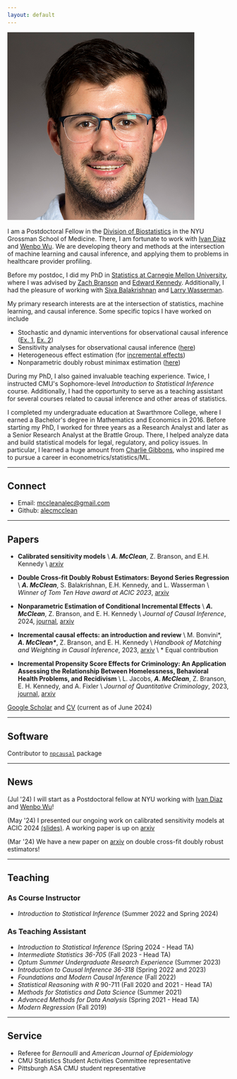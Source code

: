 ```yaml
---
layout: default
---
```


<img class="profile-picture" src="files/am_pp.png">

I am a Postdoctoral Fellow in the [Division of Biostatistics](https://med.nyu.edu/departments-institutes/population-health/divisions-sections-centers/biostatistics/) in the NYU Grossman School of Medicine.  There, I am fortunate to work with [Ivan Diaz](https://www.idiaz.xyz/) and [Wenbo Wu](https://www.wenbowu.me/). We are developing theory and methods at the intersection of machine learning and causal inference, and applying them to problems in healthcare provider profiling.

Before my postdoc, I did my PhD in [Statistics at Carnegie Mellon University](http://stat.cmu.edu/), where I was advised by [Zach Branson](https://sites.google.com/site/zjbranson/?pli=1) and [Edward Kennedy](https://www.ehkennedy.com/). Additionally, I had the pleasure of working with [Siva Balakrishnan](https://www.stat.cmu.edu/~siva/) and [Larry Wasserman](https://www.stat.cmu.edu/~larry/). 

My primary research interests are at the intersection of statistics, machine learning, and causal inference. Some specific topics I have worked on include 

* Stochastic and dynamic interventions for observational causal inference ([Ex. 1](https://arxiv.org/abs/2110.10532), [Ex. 2](https://arxiv.org/abs/2212.03578))
* Sensitivity analyses for observational causal inference ([here](https://arxiv.org/abs/2405.08738)) 
* Heterogeneous effect estimation (for [incremental effects](https://arxiv.org/abs/2212.03578))
* Nonparametric doubly robust minimax estimation ([here](https://arxiv.org/abs/2403.15175))

During my PhD, I also gained invaluable teaching experience. Twice, I instructed CMU's Sophomore-level *Introduction to Statistical Inference* course. Additionally, I had the opportunity to serve as a teaching assistant for several courses related to causal inference and other areas of statistics. 

I completed my undergraduate education at Swarthmore College, where I earned a Bachelor's degree in Mathematics and Economics in 2016.  Before starting my PhD, I worked for three years as a Research Analyst and later as a Senior Research Analyst at the Brattle Group. There, I helped analyze data and build statistical models for legal, regulatory, and policy issues.  In particular, I learned a huge amount from [Charlie Gibbons](https://gibbons.bio/), who inspired me to pursue a career in econometrics/statistics/ML.

---
## Connect 

* Email: [mccleanalec@gmail.com](mailto:mccleanalec@gmail.com)
* Github: [alecmcclean](https://github.com/alecmcclean)

---
## Papers
- **Calibrated sensitivity models** \\
	***A. McClean***, Z. Branson, and E.H. Kennedy \\
	[arxiv](https://arxiv.org/abs/2405.08738) 

- **Double Cross-fit Doubly Robust Estimators: Beyond Series Regression** \\
	***A. McClean***, S. Balakrishnan, E.H. Kennedy, and L. Wasserman \\
	*Winner of Tom Ten Have award at ACIC 2023*, [arxiv](https://arxiv.org/abs/2403.15175)

- **Nonparametric Estimation of Conditional Incremental Effects** \\
	***A. McClean***, Z. Branson, and E. H. Kennedy \\
	*Journal of Causal Inference*, 2024, [journal](https://www.degruyter.com/document/doi/10.1515/jci-2023-0024/html), [arxiv](https://arxiv.org/abs/2212.03578)

- **Incremental causal effects: an introduction and review** \\
	M. Bonvini\*, ***A. McClean\****, Z. Branson, and E. H. Kennedy \\
	*Handbook of Matching and Weighting in Causal Inference*, 2023, [arxiv](https://arxiv.org/abs/2110.10532) \\
	\* Equal contribution

- **Incremental Propensity Score Effects for Criminology: An Application Assessing the Relationship Between Homelessness, Behavioral Health Problems, and Recidivism** \\
	L. Jacobs, ***A. McClean***, Z. Branson, E. H. Kennedy, and A. Fixler \\
	*Journal of Quantitative Criminology*, 2023, [journal](https://link.springer.com/article/10.1007/s10940-024-09582-7), [arxiv](https://arxiv.org/abs/2305.14040)
	
[Google Scholar](https://scholar.google.com/citations?user=OhdLY5oAAAAJ&hl=en&oi=ao) and [CV](files/Alec_McClean_CV.pdf) (current as of June 2024)


--- 
## Software
Contributor to [`npcausal`](https://github.com/ehkennedy/npcausal) package

---
## News
(Jul '24) I will start as a Postdoctoral fellow at NYU working with [Ivan Diaz](https://www.idiaz.xyz/) and [Wenbo Wu](https://www.wenbowu.me/)!

(May '24) I presented our ongoing work on calibrated sensitivity models at ACIC 2024 [(slides)](files/CSM_slides_ACIC2024.pdf). A working paper is up on [arxiv](https://arxiv.org/abs/2405.08738)

(Mar '24) We have a new paper on [arxiv](https://arxiv.org/abs/2403.15175) on double cross-fit doubly robust estimators!  

--- 
## Teaching
### As Course Instructor
* *Introduction to Statistical Inference* (Summer 2022 and Spring 2024)

### As Teaching Assistant

* *Introduction to Statistical Inference* (Spring 2024 - Head TA)
* *Intermediate Statistics 36-705* (Fall 2023 - Head TA)
* *Optum Summer Undergraduate Research Experience* (Summer 2023)
* *Introduction to Causal Inference 36-318* (Spring 2022 and 2023)
* *Foundations and Modern Causal Inference* (Fall 2022)
* *Statistical Reasoning with R* 90-711 (Fall 2020 and 2021 - Head TA)
* *Methods for Statistics and Data Science* (Summer 2021)
* *Advanced Methods for Data Analysis* (Spring 2021 - Head TA)
* *Modern Regression* (Fall 2019)

--- 

## Service
* Referee for *Bernoulli* and *American Journal of Epidemiology*
* CMU Statistics Student Activities Committee representative
* Pittsburgh ASA CMU student representative

<br/><br/>
